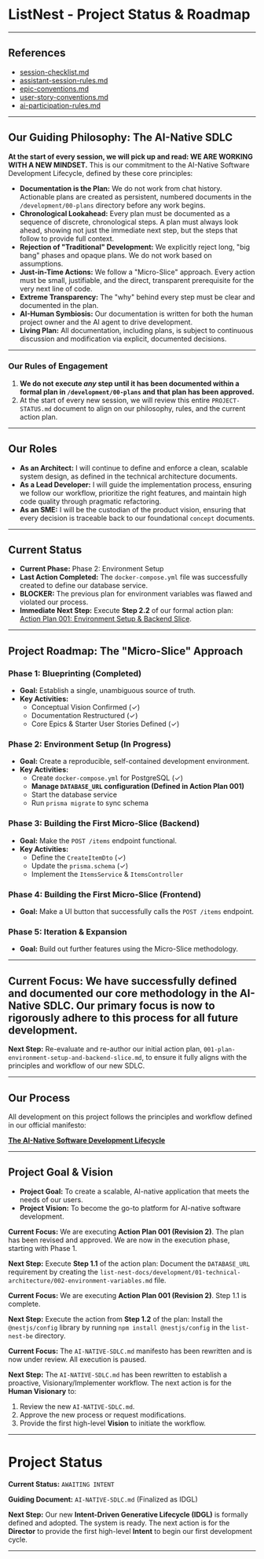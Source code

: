 # ListNest - Project Status & Roadmap

---

## References
- [session-checklist.md](./session-checklist.md)
- [assistant-session-rules.md](./assistant-session-rules.md)
- [epic-conventions.md](./epic-conventions.md)
- [user-story-conventions.md](./user-story-conventions.md)
- [ai-participation-rules.md](./ai-participation-rules.md)

---

## **Our Guiding Philosophy: The AI-Native SDLC**

**At the start of every session, we will pick up and read: WE ARE WORKING WITH A NEW MINDSET.** This is our commitment to the AI-Native Software Development Lifecycle, defined by these core principles:

*   **Documentation is the Plan:** We do not work from chat history. Actionable plans are created as persistent, numbered documents in the `/development/00-plans` directory before any work begins.
*   **Chronological Lookahead:** Every plan must be documented as a sequence of discrete, chronological steps. A plan must always look ahead, showing not just the immediate next step, but the steps that follow to provide full context.
*   **Rejection of "Traditional" Development:** We explicitly reject long, "big bang" phases and opaque plans. We do not work based on assumptions.
*   **Just-in-Time Actions:** We follow a "Micro-Slice" approach. Every action must be small, justifiable, and the direct, transparent prerequisite for the very next line of code.
*   **Extreme Transparency:** The "why" behind every step must be clear and documented in the plan.
*   **AI-Human Symbiosis:** Our documentation is written for both the human project owner and the AI agent to drive development.
*   **Living Plan:** All documentation, including plans, is subject to continuous discussion and modification via explicit, documented decisions.

---

### **Our Rules of Engagement**

1.  **We do not execute *any* step until it has been documented within a formal plan in `/development/00-plans` and that plan has been approved.**
2.  At the start of every new session, we will review this entire `PROJECT-STATUS.md` document to align on our philosophy, rules, and the current action plan.

---

## **Our Roles**

-   **As an Architect:** I will continue to define and enforce a clean, scalable system design, as defined in the technical architecture documents.
-   **As a Lead Developer:** I will guide the implementation process, ensuring we follow our workflow, prioritize the right features, and maintain high code quality through pragmatic refactoring.
-   **As an SME:** I will be the custodian of the product vision, ensuring that every decision is traceable back to our foundational `concept` documents.

---

## **Current Status**

-   **Current Phase:** Phase 2: Environment Setup
-   **Last Action Completed:** The `docker-compose.yml` file was successfully created to define our database service.
-   **BLOCKER:** The previous plan for environment variables was flawed and violated our process.
-   **Immediate Next Step:** Execute **Step 2.2** of our formal action plan: [Action Plan 001: Environment Setup & Backend Slice](./development/00-plans/001-plan-environment-setup-and-backend-slice.md).

---

## **Project Roadmap: The "Micro-Slice" Approach**

### **Phase 1: Blueprinting (Completed)**
*   **Goal:** Establish a single, unambiguous source of truth.
*   **Key Activities:**
    *   Conceptual Vision Confirmed (✓)
    *   Documentation Restructured (✓)
    *   Core Epics & Starter User Stories Defined (✓)

### **Phase 2: Environment Setup (In Progress)**
*   **Goal:** Create a reproducible, self-contained development environment.
*   **Key Activities:**
    *   Create `docker-compose.yml` for PostgreSQL (✓)
    *   **Manage `DATABASE_URL` configuration (Defined in Action Plan 001)**
    *   Start the database service
    *   Run `prisma migrate` to sync schema

### **Phase 3: Building the First Micro-Slice (Backend)**
*   **Goal:** Make the `POST /items` endpoint functional.
*   **Key Activities:**
    *   Define the `CreateItemDto` (✓)
    *   Update the `prisma.schema` (✓)
    *   Implement the `ItemsService` & `ItemsController`

### **Phase 4: Building the First Micro-Slice (Frontend)**
*   **Goal:** Make a UI button that successfully calls the `POST /items` endpoint.

### **Phase 5: Iteration & Expansion**
*   **Goal:** Build out further features using the Micro-Slice methodology.

---

## **Current Focus:** We have successfully defined and documented our core methodology in the **AI-Native SDLC**. Our primary focus is now to rigorously adhere to this process for all future development.

**Next Step:** Re-evaluate and re-author our initial action plan, `001-plan-environment-setup-and-backend-slice.md`, to ensure it fully aligns with the principles and workflow of our new SDLC.

---

## Our Process

All development on this project follows the principles and workflow defined in our official manifesto:

**[The AI-Native Software Development Lifecycle](AI-NATIVE-SDLC.md)**

---

## Project Goal & Vision

-   **Project Goal:** To create a scalable, AI-native application that meets the needs of our users.
-   **Project Vision:** To become the go-to platform for AI-native software development.

**Current Focus:** We are executing **Action Plan 001 (Revision 2)**. The plan has been revised and approved. We are now in the execution phase, starting with Phase 1.

**Next Step:** Execute **Step 1.1** of the action plan: Document the `DATABASE_URL` requirement by creating the `list-nest-docs/development/01-technical-architecture/002-environment-variables.md` file.

**Current Focus:** We are executing **Action Plan 001 (Revision 2)**. Step 1.1 is complete.

**Next Step:** Execute the action from **Step 1.2** of the plan: Install the `@nestjs/config` library by running `npm install @nestjs/config` in the `list-nest-be` directory.

**Current Focus:** The `AI-NATIVE-SDLC.md` manifesto has been rewritten and is now under review. All execution is paused.

**Next Step:** The `AI-NATIVE-SDLC.md` has been rewritten to establish a proactive, Visionary/Implementer workflow. The next action is for the **Human Visionary** to:
1.  Review the new `AI-NATIVE-SDLC.md`.
2.  Approve the new process or request modifications.
3.  Provide the first high-level **Vision** to initiate the workflow.

---

# Project Status

**Current Status:** `AWAITING INTENT`

**Guiding Document:** `AI-NATIVE-SDLC.md` (Finalized as IDGL)

**Next Step:** Our new **Intent-Driven Generative Lifecycle (IDGL)** is formally defined and adopted. The system is ready. The next action is for the **Director** to provide the first high-level **Intent** to begin our first development cycle.

--- 